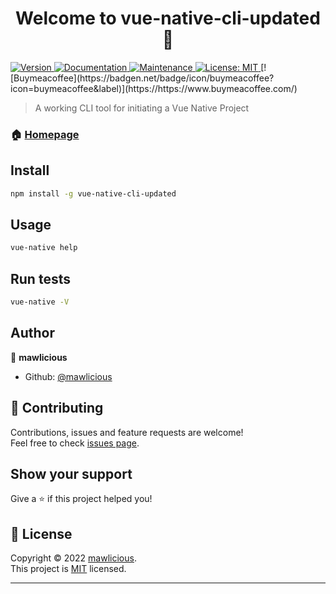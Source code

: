 <h1 align="center">Welcome to vue-native-cli-updated 👋</h1>
<p>
  <a href="https://www.npmjs.com/package/vue-native-cli-updated" target="_blank">
    <img alt="Version" src="https://img.shields.io/npm/v/vue-native-cli-updated.svg">
  </a>
  <a href="https://github.com/mawlicious/vue-native-cli-updated#readme" target="_blank">
    <img alt="Documentation" src="https://img.shields.io/badge/documentation-yes-brightgreen.svg" />
  </a>
  <a href="https://github.com/mawlicious/vue-native-cli-updated/graphs/commit-activity" target="_blank">
    <img alt="Maintenance" src="https://img.shields.io/badge/Maintained%3F-yes-green.svg" />
  </a>
  <a href="https://github.com/mawlicious/vue-native-cli-updated/blob/master/LICENSE" target="_blank">
    <img alt="License: MIT" src="https://img.shields.io/github/license/mawlicious/vue-native-cli-updated" />
  </a>
  [![Buymeacoffee](https://badgen.net/badge/icon/buymeacoffee?icon=buymeacoffee&label)](https://https://www.buymeacoffee.com/)
</p>

> A working CLI tool for initiating a Vue Native Project

### 🏠 [Homepage](https://github.com/mawlicious/vue-native-cli-updated)

## Install

```sh
npm install -g vue-native-cli-updated
```

## Usage

```sh
vue-native help
```

## Run tests

```sh
vue-native -V
```

## Author

👤 **mawlicious**

* Github: [@mawlicious](https://github.com/mawlicious)

## 🤝 Contributing

Contributions, issues and feature requests are welcome!<br />Feel free to check [issues page](https://github.com/mawlicious/vue-native-cli-updated/issues). 

## Show your support

Give a ⭐️ if this project helped you!

## 📝 License

Copyright © 2022 [mawlicious](https://github.com/mawlicious).<br />
This project is [MIT](https://github.com/mawlicious/vue-native-cli-updated/blob/master/LICENSE) licensed.

***
